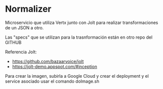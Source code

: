 # Normalizer

Microservicio que utiliza Vertx junto con Jolt para realizar transformaciones de un JSON a otro.

Las "specs" que se utilizan para la trasnformación están en otro repo del GITHUB

Referencia Jolt:
- https://github.com/bazaarvoice/jolt
- https://jolt-demo.appspot.com/#inception

Para crear la imagen, subirla a Google Cloud y crear el deployment y el service asociado usar el comando doImage.sh
